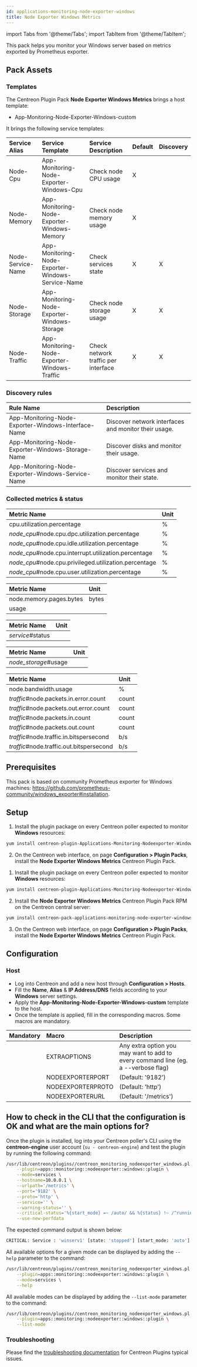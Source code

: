 ```yaml
---
id: applications-monitoring-node-exporter-windows
title: Node Exporter Windows Metrics
---
```

import Tabs from '@theme/Tabs';
import TabItem from '@theme/TabItem';

This pack helps you monitor your Windows server based on metrics exported by Prometheus exporter. 

## Pack Assets

### Templates

The Centreon Plugin Pack **Node Exporter Windows Metrics** brings a host template:

* App-Monitoring-Node-Exporter-Windows-custom

It brings the following service templates:

| Service Alias     | Service Template                                  | Service Description      | Default | Discovery |
|:------------------|:--------------------------------------------------|:-------------------------|:--------|:----------|
| Node-Cpu          | App-Monitoring-Node-Exporter-Windows-Cpu          | Check node CPU usage     | X       |           |
| Node-Memory       | App-Monitoring-Node-Exporter-Windows-Memory       | Check node memory usage  | X       |           |
| Node-Service-Name | App-Monitoring-Node-Exporter-Windows-Service-Name | Check services state     | X       | X         |
| Node-Storage      | App-Monitoring-Node-Exporter-Windows-Storage      | Check node storage usage | X       | X         |
| Node-Traffic      | App-Monitoring-Node-Exporter-Windows-Traffic      | Check network traffic per interface | X       | X         |

### Discovery rules

| Rule Name                                           | Description                                      |
|:----------------------------------------------------|:-------------------------------------------------|
| App-Monitoring-Node-Exporter-Windows-Interface-Name | Discover network interfaces and monitor their usage. |
| App-Monitoring-Node-Exporter-Windows-Storage-Name   | Discover disks and monitor their usage.          |
| App-Monitoring-Node-Exporter-Windows-Service-Name   | Discover services and monitor their state.       |

### Collected metrics & status

<Tabs groupId="sync">
<TabItem value="Node-Cpu" label="Node-Cpu">

| Metric Name                                           | Unit  |
|:------------------------------------------------------|:------|
| cpu.utilization.percentage                            | %     |
| *node_cpu*#node.cpu.dpc.utilization.percentage        | %     |
| *node_cpu*#node.cpu.idle.utilization.percentage       | %     |
| *node_cpu*#node.cpu.interrupt.utilization.percentage  | %     |
| *node_cpu*#node.cpu.privileged.utilization.percentage | %     |
| *node_cpu*#node.cpu.user.utilization.percentage       | %     |

</TabItem>
<TabItem value="Node-Memory" label="Node-Memory">

| Metric Name             | Unit  |
|:------------------------|:------|
| node.memory.pages.bytes | bytes |
| usage                   |       |

</TabItem>
<TabItem value="Node-Service-Name" label="Node-Service-Name">

| Metric Name      | Unit  |
|:-----------------|:------|
| *service*#status |       |

</TabItem>
<TabItem value="Node-Storage" label="Node-Storage">

| Metric Name          | Unit  |
|:---------------------|:------|
| *node_storage*#usage |       |

</TabItem>
<TabItem value="Node-Traffic" label="Node-Traffic">

| Metric Name                              | Unit  |
|:-----------------------------------------|:------|
| node.bandwidth.usage                     | %     |
| *traffic*#node.packets.in.error.count    | count |
| *traffic*#node.packets.out.error.count   | count |
| *traffic*#node.packets.in.count          | count |
| *traffic*#node.packets.out.count         | count |
| *traffic*#node.traffic.in.bitspersecond  | b/s   |
| *traffic*#node.traffic.out.bitspersecond | b/s   |

</TabItem>
</Tabs>

## Prerequisites

This pack is based on community Prometheus exporter for Windows machines: https://github.com/prometheus-community/windows_exporter#installation. 

## Setup

<Tabs groupId="sync">
<TabItem value="Online License" label="Online License">

1. Install the plugin package on every Centreon poller expected to monitor **Windows** resources:

```bash
yum install centreon-plugin-Applications-Monitoring-Nodeexporter-Windows
```

2. On the Centreon web interface, on page **Configuration > Plugin Packs**, install the **Node Exporter Windows Metrics** Centreon Plugin Pack.

</TabItem>
<TabItem value="Offline License" label="Offline License">

1. Install the plugin package on every Centreon poller expected to monitor **Windows** resources:

```bash
yum install centreon-plugin-Applications-Monitoring-Nodeexporter-Windows
```

2. Install the **Node Exporter Windows Metrics** Centreon Plugin Pack RPM on the Centreon central server:

```bash
yum install centreon-pack-applications-monitoring-node-exporter-windows
```

3. On the Centreon web interface, on page **Configuration > Plugin Packs**, install the **Node Exporter Windows Metrics** Centreon Plugin Pack.

</TabItem>
</Tabs>

## Configuration

### Host

* Log into Centreon and add a new host through **Configuration > Hosts**.
* Fill the **Name**, **Alias** & **IP Address/DNS** fields according to your **Windows** server settings.
* Apply the **App-Monitoring-Node-Exporter-Windows-custom** template to the host.
* Once the template is applied, fill in the corresponding macros. Some macros are mandatory.

| Mandatory   | Macro             | Description                                                                            |
|:------------|:------------------|:---------------------------------------------------------------------------------------|
|             | EXTRAOPTIONS      | Any extra option you may want to add to every command line (eg. a --verbose flag)      |
|             | NODEEXPORTERPORT  | (Default: '9182')                                                                      |
|             | NODEEXPORTERPROTO | (Default: 'http')                                                                      |
|             | NODEEXPORTERURL   | (Default: '/metrics')                                                                  |

## How to check in the CLI that the configuration is OK and what are the main options for?

Once the plugin is installed, log into your Centreon poller's CLI using the
**centreon-engine** user account (`su - centreon-engine`) and test the plugin by
running the following command:

```bash
/usr/lib/centreon/plugins//centreon_monitoring_nodeexporter_windows.pl \
    --plugin=apps::monitoring::nodeexporter::windows::plugin \
    --mode=services \
    --hostname=10.0.0.1 \
    --urlpath='/metrics' \
    --port='9182' \
    --proto='http' \
    --service='' \
    --warning-status='' \
    --critical-status='%{start_mode} =~ /auto/ && %{status} !~ /^running$/' \
    --use-new-perfdata
```

The expected command output is shown below:

```bash
CRITICAL: Service : 'winserv1' [state: 'stopped'] [start_mode: 'auto'] - Service : 'sysmonitor' [state: 'stopped'] [start_mode: 'auto']
```

All available options for a given mode can be displayed by adding the
`--help` parameter to the command:

```bash
/usr/lib/centreon/plugins//centreon_monitoring_nodeexporter_windows.pl \
    --plugin=apps::monitoring::nodeexporter::windows::plugin \
    --mode=services \
    --help
```

All available modes can be displayed by adding the `--list-mode` parameter to
the command:

```bash
/usr/lib/centreon/plugins//centreon_monitoring_nodeexporter_windows.pl \
    --plugin=apps::monitoring::nodeexporter::windows::plugin \
    --list-mode
```

### Troubleshooting

Please find the [troubleshooting documentation](../getting-started/how-to-guides/troubleshooting-plugins.md)
for Centreon Plugins typical issues.
